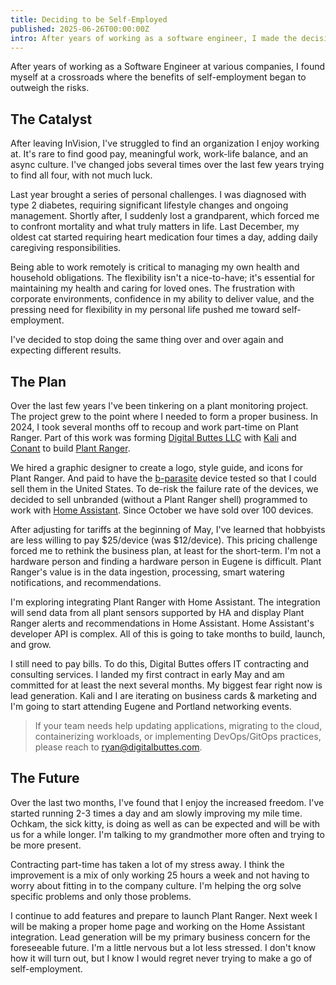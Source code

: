 ```yaml
---
title: Deciding to be Self-Employed
published: 2025-06-26T00:00:00Z
intro: After years of working as a software engineer, I made the decision to become self-employed.
---
```


After years of working as a Software Engineer at various companies, I found myself at a crossroads where the benefits of self-employment began to outweigh the risks.

## The Catalyst

After leaving InVision, I've struggled to find an organization I enjoy working at. It's rare to find good pay, meaningful work, work-life balance, and an async culture. I've changed jobs several times over the last few years trying to find all four, with not much luck. 

Last year brought a series of personal challenges. I was diagnosed with type 2 diabetes, requiring significant lifestyle changes and ongoing management. Shortly after, I suddenly lost a grandparent, which forced me to confront mortality and what truly matters in life. Last December, my oldest cat started requiring heart medication four times a day, adding daily caregiving responsibilities.

Being able to work remotely is critical to managing my own health and household obligations. The flexibility isn't a nice-to-have; it's essential for maintaining my health and caring for loved ones. The frustration with corporate environments, confidence in my ability to deliver value, and the pressing need for flexibility in my personal life pushed me toward self-employment.

I've decided to stop doing the same thing over and over again and expecting different results.

## The Plan

Over the last few years I've been tinkering on a plant monitoring project. The project grew to the point where I needed to form a proper business. In 2024, I took several months off to recoup and work part-time on Plant Ranger. Part of this work was forming [Digital Buttes LLC](https://digitalbuttes.com) with [Kali](https://www.linkedin.com/in/kalio/) and [Conant](https://www.linkedin.com/in/conant-townsend-9b035b105/) to build [Plant Ranger](https://plantranger.com). 

We hired a graphic designer to create a logo, style guide, and icons for Plant Ranger. And paid to have the [b-parasite](https://github.com/rbaron/b-parasite) device tested so that I could sell them in the United States. To de-risk the failure rate of the devices, we decided to sell unbranded (without a Plant Ranger shell) programmed to work with [Home Assistant](https://www.home-assistant.io/). Since October we have sold over 100 devices.

After adjusting for tariffs at the beginning of May, I've learned that hobbyists are less willing to pay $25/device (was $12/device). This pricing challenge forced me to rethink the business plan, at least for the short-term. I'm not a hardware person and finding a hardware person in Eugene is difficult. Plant Ranger's value is in the data ingestion, processing, smart watering notifications, and recommendations. 

I'm exploring integrating Plant Ranger with Home Assistant. The integration will send data from all plant sensors supported by HA and display Plant Ranger alerts and recommendations in Home Assistant. Home Assistant's developer API is complex. All of this is going to take months to build, launch, and grow.

I still need to pay bills. To do this, Digital Buttes offers IT contracting and consulting services. I landed my first contract in early May and am committed for at least the next several months. My biggest fear right now is lead generation. Kali and I are iterating on business cards & marketing and I'm going to start attending Eugene and Portland networking events. 

> If your team needs help updating applications, migrating to the cloud, containerizing workloads, or implementing DevOps/GitOps practices, please reach to [ryan@digitalbuttes.com](mailto:ryan@digitalbuttes.com).

## The Future

Over the last two months, I've found that I enjoy the increased freedom. I've started running 2-3 times a day and am slowly improving my mile time. Ochkam, the sick kitty, is doing as well as can be expected and will be with us for a while longer. I'm talking to my grandmother more often and trying to be more present. 

Contracting part-time has taken a lot of my stress away. I think the improvement is a mix of only working 25 hours a week and not having to worry about fitting in to the company culture. I'm helping the org solve specific problems and only those problems. 

I continue to add features and prepare to launch Plant Ranger. Next week I will be making a proper home page and working on the Home Assistant integration. Lead generation will be my primary business concern for the foreseeable future. I'm a little nervous but a lot less stressed. I don't know how it will turn out, but I know I would regret never trying to make a go of self-employment.
